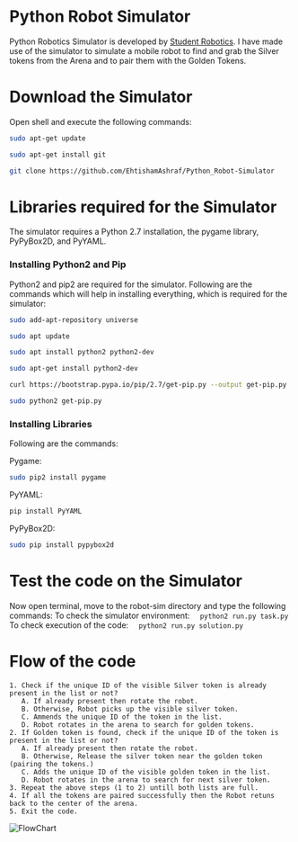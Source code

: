 # Python Robot Simulator
Python Robotics Simulator is developed by [Student Robotics](https://studentrobotics.org/). 
I have made use of the simulator to simulate a mobile robot to find and grab the Silver tokens from the Arena and to pair them with the Golden Tokens. 

# Download the Simulator
Open shell and execute the following commands:
```bash
sudo apt-get update
```
```bash
sudo apt-get install git
```
```bash
git clone https://github.com/EhtishamAshraf/Python_Robot-Simulator
```

# Libraries required for the Simulator
The simulator requires a Python 2.7 installation, the pygame library, PyPyBox2D, and PyYAML.

### Installing Python2 and Pip
Python2 and pip2 are required for the simulator. Following are the commands which will help in installing everything, which is required for the simulator:
```bash
sudo add-apt-repository universe
``` 
```bash    
sudo apt update
``` 
```bash 
sudo apt install python2 python2-dev
```    
```bash
sudo apt-get install python2-dev
```    
```bash
curl https://bootstrap.pypa.io/pip/2.7/get-pip.py --output get-pip.py
```    
```bash
sudo python2 get-pip.py
```    
    
### Installing Libraries
Following are the commands:

Pygame:
```bash
sudo pip2 install pygame
```  
PyYAML:
```bash    
pip install PyYAML
```  
PyPyBox2D:
```bash    
sudo pip install pypybox2d
```  

# Test the code on the Simulator 
Now open terminal, move to the robot-sim directory and type the following commands:
    To check the simulator environment: 
    ```  
    python2 run.py task.py
    ```  
    To check execution of the code: 
    ```  
    python2 run.py solution.py
    ```  

# Flow of the code
    1. Check if the unique ID of the visible Silver token is already present in the list or not?
       A. If already present then rotate the robot. 
       B. Otherwise, Robot picks up the visible silver token.
       C. Ammends the unique ID of the token in the list.
       D. Robot rotates in the arena to search for golden tokens.
    2. If Golden token is found, check if the unique ID of the token is present in the list or not?
       A. If already present then rotate the robot. 
       B. Otherwise, Release the silver token near the golden token (pairing the tokens.)
       C. Adds the unique ID of the visible golden token in the list.
       D. Robot rotates in the arena to search for next silver token.
    3. Repeat the above steps (1 to 2) untill both lists are full.
    4. If all the tokens are paired successfully then the Robot retuns back to the center of the arena.
    5. Exit the code.
![FlowChart](https://user-images.githubusercontent.com/108629700/197865764-5dd690fd-3648-47b4-b128-cb0b4e0046ea.png)

